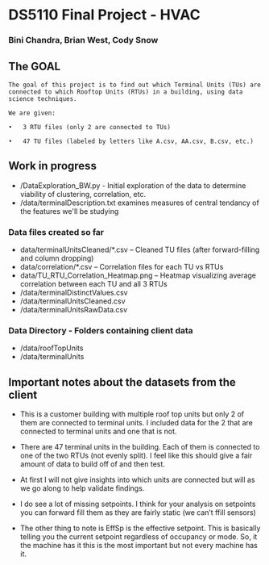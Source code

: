 # DS5110 Final Project - HVAC 
### Bini Chandra, Brian West, Cody Snow

## The GOAL
    The goal of this project is to find out which Terminal Units (TUs) are connected to which Rooftop Units (RTUs) in a building, using data science techniques.

    We are given:

    •	3 RTU files (only 2 are connected to TUs)

    •	47 TU files (labeled by letters like A.csv, AA.csv, B.csv, etc.)


##  Work in progress

- /DataExploration_BW.py - Initial exploration of the data to determine viability of clustering, correlation, etc.
- /data/terminalDescription.txt examines measures of central tendancy of the features we'll be studying

### Data files created so far
- data/terminalUnitsCleaned/*.csv – Cleaned TU files (after forward-filling and column dropping)
- data/correlation/*.csv – Correlation files for each TU vs RTUs
- data/TU_RTU_Correlation_Heatmap.png – Heatmap visualizing average correlation between each TU and all 3 RTUs
- /data/terminalDistinctValues.csv
- /data/terminalUnitsCleaned.csv
- /data/terminalUnitsRawData.csv

### Data Directory - Folders containing client data

- /data/roofTopUnits
- /data/terminalUnits

## Important notes about the datasets from the client

- This is a customer building with multiple roof top units but only 2 of them are connected to terminal units. I included data for the 2 that are connected to terminal units and one that is not.  
- There are 47 terminal units in the building. Each of them is connected to one of the two RTUs (not evenly split). I feel like this should give a fair amount of data to build off of and then test. 
- At first I will not give insights into which units are connected but will as we go along to help validate findings.

- I do see a lot of missing setpoints. I think for your analysis on setpoints you can forward fill them as they are fairly static (we can’t ffill sensors)
- The other thing to note is EffSp is the effective setpoint.  This is basically telling you the current setpoint regardless of occupancy or mode.  So, it the machine has it this is the most important but not every machine has it.
